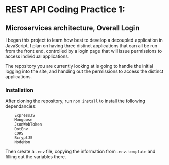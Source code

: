 # REST API Coding Practice 1: 
## Microservices architecture, Overall Login
I began this project to learn how best to develop a decoupled application in JavaScript, I plan on having three distinct applications that can all be run from the front end, controlled by a login page that will issue permissions to access individual applications.

The repository you are currently looking at is going to handle the initial logging into the site, and handing out the permissions to access the distinct applications.

### Installation
After cloning the repository, run `npm install` to install the following dependancies:
```
    ExpressJS
    Mongoose
    JsonWebToken
    DotEnv
    CORS
    BcryptJS
    NodeMon
```
Then create a `.env` file, copying the information from `.env.template` and filling out the variables there.


